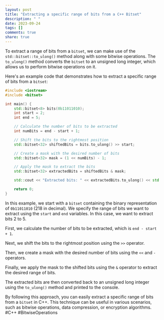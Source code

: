 ```yaml
---
layout: post
title: "Extracting a specific range of bits from a C++ Bitset"
description: " "
date: 2023-09-24
tags: []
comments: true
share: true
---
```


To extract a range of bits from a `bitset`, we can make use of the `std::bitset::to_ulong()` method along with some bitwise operations. The `to_ulong()` method converts the `bitset` to an unsigned long integer, which allows us to perform bitwise operations on it.

Here's an example code that demonstrates how to extract a specific range of bits from a `bitset`:

```cpp
#include <iostream>
#include <bitset>

int main() {
    std::bitset<8> bits(0b11011010);
    int start = 2;
    int end = 5;

    // Calculate the number of bits to be extracted
    int numBits = end - start + 1;

    // Shift the bits to the rightmost position
    std::bitset<32> shiftedBits = bits.to_ulong() >> start;

    // Create a mask with the desired number of bits
    std::bitset<32> mask = (1 << numBits) - 1;

    // Apply the mask to extract the bits
    std::bitset<32> extractedBits = shiftedBits & mask;

    std::cout << "Extracted bits: " << extractedBits.to_ulong() << std::endl;

    return 0;
}
```

In this example, we start with a `bitset` containing the binary representation of `0b11011010` (218 in decimal). We specify the range of bits we want to extract using the `start` and `end` variables. In this case, we want to extract bits 2 to 5.

First, we calculate the number of bits to be extracted, which is `end - start + 1`.

Next, we shift the bits to the rightmost position using the `>>` operator.

Then, we create a mask with the desired number of bits using the `<<` and `-` operators.

Finally, we apply the mask to the shifted bits using the `&` operator to extract the desired range of bits.

The extracted bits are then converted back to an unsigned long integer using the `to_ulong()` method and printed to the console.

By following this approach, you can easily extract a specific range of bits from a `bitset` in C++. This technique can be useful in various scenarios, such as bitwise operations, data compression, or encryption algorithms. #C++ #BitwiseOperations